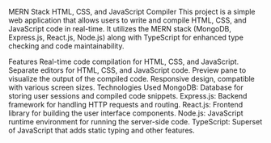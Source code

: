 MERN Stack HTML, CSS, and JavaScript Compiler This project is a simple web application that allows users to write and compile HTML, CSS, and JavaScript code in real-time. It utilizes the MERN stack (MongoDB, Express.js, React.js, Node.js) along with TypeScript for enhanced type checking and code maintainability.

Features Real-time code compilation for HTML, CSS, and JavaScript. Separate editors for HTML, CSS, and JavaScript code. Preview pane to visualize the output of the compiled code. Responsive design, compatible with various screen sizes.
Technologies Used MongoDB: Database for storing user sessions and compiled code snippets. Express.js: Backend framework for handling HTTP requests and routing. React.js: Frontend library for building the user interface components. Node.js: JavaScript runtime environment for running the server-side code. TypeScript: Superset of JavaScript that adds static typing and other features.
